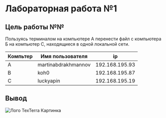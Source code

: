 # Лабораторная работа №1 #
## Цель работы №№

Пользуясь терминалом на компьютере А перенести файл с компьютера Б на компьютер С, находящиеся в одной локальной сети.

|Компьтер|Имя пользователя|ip|
|--------|----------------|--|
|   A    |martinabdrakhmannov|192.168.195.93|
|   B    |koh0|192.168.195.87|
|   C    |luckyapin|192.168.195.19|


## Вывод ##
![Лого TexTerra](/upload/firmenniy-stil/footer-logo-svg.svg "Наш логотип") Картинка
